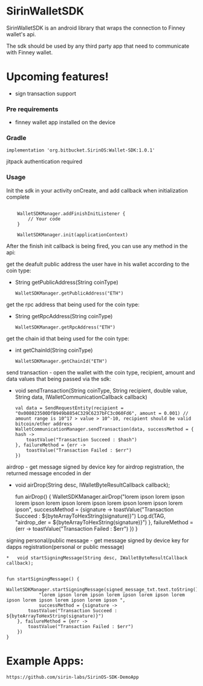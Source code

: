 # SirinWalletSDK
SirinWalletSDK is an android library that wraps the connection to Finney wallet's api.

The sdk should be used by any third party app that need to communicate with Finney wallet.

# Upcoming features!
* sign transaction support

### Pre requirements
*   finney wallet app installed on the device

### Gradle
    implementation 'org.bitbucket.SirinOS:Wallet-SDK:1.0.1'
jitpack authentication required

### Usage
Init the sdk in your activity onCreate, and add callback when initialization complete
##

        WalletSDKManager.addFinishInitListener {
            // Your code
        }

        WalletSDKManager.init(applicationContext)

After the finish init callback is being fired, you can use any method in the api: 


get the deafult public address the user have in his wallet according to the coin type:

*   String getPublicAddress(String coinType)
    
     
    
        WalletSDKManager.getPublicAddress("ETH")

get the rpc address that being used for the coin type: 

*   String getRpcAddress(String coinType)
    
    
    
        WalletSDKManager.getRpcAddress("ETH")

get the chain id that being used for the coin type:

*   int getChainId(String coinType)
    
    
    
        WalletSDKManager.getChainId("ETH")

send transaction - open the wallet with the coin type, recipient, amount and data values that being passed via the sdk:

*   void sendTransaction(String coinType, String recipient, double value, String data, IWalletCommunicationCallback callback)
    


        val data = SendRequestEntity(recipient = "0x008023500DfB949b8854C329C6237bFC3c060Fd6", amount = 0.001) // amount range is 10^17 > value > 10^-10, recipient should be valid bitcoin/ether address
        WalletCommunicationManager.sendTransaction(data, successMethod = { hash ->
            toastValue("Transaction Succeed : $hash")
        }, failureMethod = {err ->
            toastValue("Transaction Failed : $err")
        })


airdrop - get message signed by device key for airdrop registration, the returned message encoded in der

*   void airDrop(String desc, IWalletByteResultCallback callback);


    fun airDrop() {
        WalletSDKManager.airDrop("lorem ipson lorem ipson lorem ipson lorem ipson lorem ipson lorem ipson lorem ipson lorem ipson", successMethod = {signature ->
            toastValue("Transaction Succeed : ${byteArrayToHexString(signature)}")
            Log.d(TAG, "airdrop_der = ${byteArrayToHexString(signature)}")
        }, failureMethod = {err ->
            toastValue("Transaction Failed : $err")
        })
    }

signing personal/public message - get message signed by device key for dapps registration(personal or public message)

    *   void startSigningMessage(String desc, IWalletByteResultCallback callback);


    fun startSigningMessage() {
        WalletSDKManager.startSigningMessage(signed_message_txt.text.toString(),
                "lorem ipson lorem ipson lorem ipson lorem ipson lorem ipson lorem ipson lorem ipson lorem ipson ",
                successMethod = {signature ->
            toastValue("Transaction Succeed : ${byteArrayToHexString(signature)}")
        }, failureMethod = {err ->
            toastValue("Transaction Failed : $err")
        })
    }

# Example Apps:
    https://github.com/sirin-labs/SirinOS-SDK-DemoApp

